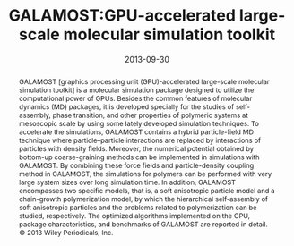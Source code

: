 ---
title: GALAMOST:GPU-accelerated large-scale molecular simulation toolkit
authors:
- 朱有亮
- Hong Liu
- Zhan-Wei Li
- Hu-Jun Qian
- Giuseppe Milano
- Zhong-Yuan Lu
date: '2013-09-30'
doi: 10.1002/jcc.23365
publish_types: 期刊文章
publication: Journal of Computational Chemistry
abstract: GALAMOST [graphics processing unit (GPU)-accelerated  large-scale molecular simulation toolkit] is a molecular simulation  package designed to utilize the computational power of GPUs. Besides the  common features of molecular dynamics (MD) packages, it is developed  specially for the studies of self-assembly, phase transition, and other  properties of polymeric systems at mesoscopic scale by using some lately  developed simulation techniques. To accelerate the simulations,  GALAMOST contains a hybrid particle-field MD technique where  particle–particle interactions are replaced by interactions of particles  with density fields. Moreover, the numerical potential obtained by  bottom-up coarse-graining methods can be implemented in simulations with  GALAMOST. By combining these force fields and particle-density coupling  method in GALAMOST, the simulations for polymers can be performed with  very large system sizes over long simulation time. In addition, GALAMOST  encompasses two specific models, that is, a soft anisotropic particle  model and a chain-growth polymerization model, by which the hierarchical  self-assembly of soft anisotropic particles and the problems related to  polymerization can be studied, respectively. The optimized algorithms  implemented on the GPU, package characteristics, and benchmarks of  GALAMOST are reported in detail. © 2013 Wiley Periodicals, Inc.
url_pdf: https://onlinelibrary.wiley.com/doi/abs/10.1002/jcc.23365
---